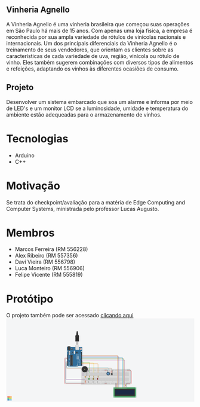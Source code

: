 ## Vinheria Agnello
A Vinheria Agnello é uma vinheria brasileira que começou suas operações em São Paulo há mais de 15 anos. Com apenas uma loja física, a empresa é reconhecida por sua ampla variedade de rótulos de vinícolas nacionais e internacionais. Um dos principais diferenciais da Vinheria Agnello é o treinamento de seus vendedores, que orientam os clientes sobre as características de cada variedade de uva, região, vinícola ou rótulo de vinho. Eles também sugerem combinações com diversos tipos de alimentos e refeições, adaptando os vinhos às diferentes ocasiões de consumo.

## Projeto 
Desenvolver um sistema embarcado que soa um alarme e informa por meio de LED's e um monitor LCD se a luminosidade, umidade e temperatura do ambiente estão adequeadas para o armazenamento de vinhos.

# Tecnologias
- Arduíno
- C++

# Motivação
Se trata do checkpoint/avaliação para a matéria de Edge Computing and Computer Systems, ministrada pelo professor Lucas Augusto.

# Membros
- Marcos Ferreira (RM 556228)
- Alex Ribeiro (RM 557356)
- Davi Vieira (RM 556798)
- Luca Monteiro (RM 556906)
- Felipe Vicente (RM 555819)

# Protótipo
O projeto também pode ser acessado [clicando aqui](https://www.tinkercad.com/things/0iTzjwcOyiw-marcos-checkpoint-2-edge-computing-and-computer-systems)
<img src="docs/prototipo.png" />
